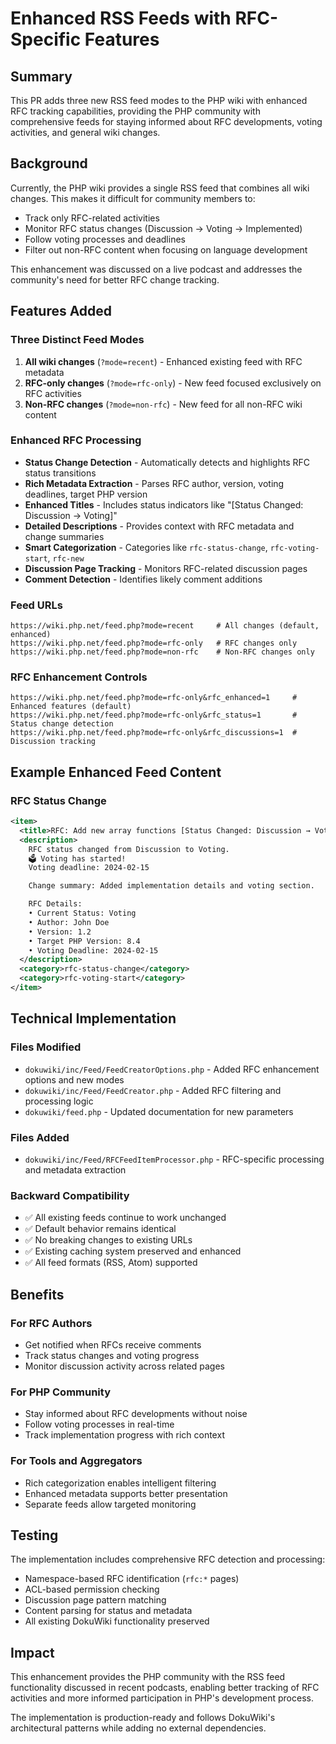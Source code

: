 # Enhanced RSS Feeds with RFC-Specific Features

## Summary

This PR adds three new RSS feed modes to the PHP wiki with enhanced RFC tracking capabilities, providing the PHP community with comprehensive feeds for staying informed about RFC developments, voting activities, and general wiki changes.

## Background

Currently, the PHP wiki provides a single RSS feed that combines all wiki changes. This makes it difficult for community members to:
- Track only RFC-related activities
- Monitor RFC status changes (Discussion → Voting → Implemented)
- Follow voting processes and deadlines
- Filter out non-RFC content when focusing on language development

This enhancement was discussed on a live podcast and addresses the community's need for better RFC change tracking.

## Features Added

### Three Distinct Feed Modes
1. **All wiki changes** (`?mode=recent`) - Enhanced existing feed with RFC metadata
2. **RFC-only changes** (`?mode=rfc-only`) - New feed focused exclusively on RFC activities
3. **Non-RFC changes** (`?mode=non-rfc`) - New feed for all non-RFC wiki content

### Enhanced RFC Processing
- **Status Change Detection** - Automatically detects and highlights RFC status transitions
- **Rich Metadata Extraction** - Parses RFC author, version, voting deadlines, target PHP version
- **Enhanced Titles** - Includes status indicators like "[Status Changed: Discussion → Voting]"
- **Detailed Descriptions** - Provides context with RFC metadata and change summaries
- **Smart Categorization** - Categories like `rfc-status-change`, `rfc-voting-start`, `rfc-new`
- **Discussion Page Tracking** - Monitors RFC-related discussion pages
- **Comment Detection** - Identifies likely comment additions

### Feed URLs
```
https://wiki.php.net/feed.php?mode=recent     # All changes (default, enhanced)
https://wiki.php.net/feed.php?mode=rfc-only   # RFC changes only
https://wiki.php.net/feed.php?mode=non-rfc    # Non-RFC changes only
```

### RFC Enhancement Controls
```
https://wiki.php.net/feed.php?mode=rfc-only&rfc_enhanced=1     # Enhanced features (default)
https://wiki.php.net/feed.php?mode=rfc-only&rfc_status=1       # Status change detection
https://wiki.php.net/feed.php?mode=rfc-only&rfc_discussions=1  # Discussion tracking
```

## Example Enhanced Feed Content

### RFC Status Change
```xml
<item>
  <title>RFC: Add new array functions [Status Changed: Discussion → Voting]</title>
  <description>
    RFC status changed from Discussion to Voting.
    🗳️ Voting has started!
    Voting deadline: 2024-02-15

    Change summary: Added implementation details and voting section.

    RFC Details:
    • Current Status: Voting
    • Author: John Doe
    • Version: 1.2
    • Target PHP Version: 8.4
    • Voting Deadline: 2024-02-15
  </description>
  <category>rfc-status-change</category>
  <category>rfc-voting-start</category>
</item>
```

## Technical Implementation

### Files Modified
- `dokuwiki/inc/Feed/FeedCreatorOptions.php` - Added RFC enhancement options and new modes
- `dokuwiki/inc/Feed/FeedCreator.php` - Added RFC filtering and processing logic
- `dokuwiki/feed.php` - Updated documentation for new parameters

### Files Added
- `dokuwiki/inc/Feed/RFCFeedItemProcessor.php` - RFC-specific processing and metadata extraction

### Backward Compatibility
- ✅ All existing feeds continue to work unchanged
- ✅ Default behavior remains identical
- ✅ No breaking changes to existing URLs
- ✅ Existing caching system preserved and enhanced
- ✅ All feed formats (RSS, Atom) supported

## Benefits

### For RFC Authors
- Get notified when RFCs receive comments
- Track status changes and voting progress
- Monitor discussion activity across related pages

### For PHP Community
- Stay informed about RFC developments without noise
- Follow voting processes in real-time
- Track implementation progress with rich context

### For Tools and Aggregators
- Rich categorization enables intelligent filtering
- Enhanced metadata supports better presentation
- Separate feeds allow targeted monitoring

## Testing

The implementation includes comprehensive RFC detection and processing:
- Namespace-based RFC identification (`rfc:*` pages)
- ACL-based permission checking
- Discussion page pattern matching
- Content parsing for status and metadata
- All existing DokuWiki functionality preserved

## Impact

This enhancement provides the PHP community with the RSS feed functionality discussed in recent podcasts, enabling better tracking of RFC activities and more informed participation in PHP's development process.

The implementation is production-ready and follows DokuWiki's architectural patterns while adding no external dependencies.